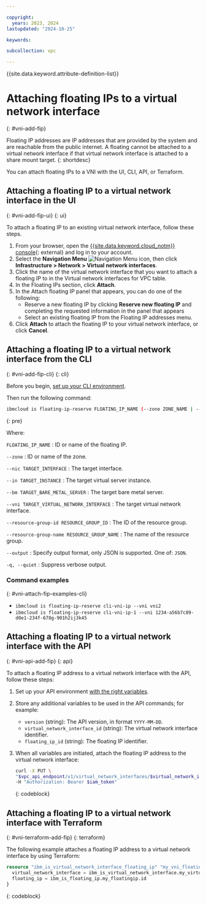 ```yaml
---

copyright:
  years: 2023, 2024
lastupdated: "2024-10-25"

keywords:

subcollection: vpc

---
```


{{site.data.keyword.attribute-definition-list}}

# Attaching floating IPs to a virtual network interface
{: #vni-add-fip}

Floating IP addresses are IP addresses that are provided by the system and are reachable from the public internet. A floating cannot be attached to a virtual network interface if that virtual network interface is attached to a share mount target.
{: shortdesc}

You can attach floating IPs to a VNI with the UI, CLI, API, or Terraform.

## Attaching a floating IP to a virtual network interface in the UI
{: #vni-add-fip-ui}
{: ui}

To attach a floating IP to an existing virtual network interface, follow these steps.

1. From your browser, open the [{{site.data.keyword.cloud_notm}} console](/login){: external} and log in to your account.
1. Select the **Navigation Menu** ![Navigation Menu icon](../../icons/icon_hamburger.svg), then click **Infrastructure > Network > Virtual network interfaces**.
1. Click the name of the virtual network interface that you want to attach a floating IP to in the Virtual network interfaces for VPC table.
1. In the Floating IPs section, click **Attach**.
1. In the Attach floating IP panel that appears, you can do one of the following:
    * Reserve a new floating IP by clicking **Reserve new floating IP** and completing the requested information in the panel that appears
    * Select an existing floating IP from the Floating IP addresses menu.
1. Click **Attach** to attach the floating IP to your virtual network interface, or click **Cancel**.

## Attaching a floating IP to a virtual network interface from the CLI
{: #vni-add-fip-cli}
{: cli}

Before you begin, [set up your CLI environment](/docs/vpc?topic=vpc-set-up-environment&interface=cli).

Then run the following command:

```sh
ibmcloud is floating-ip-reserve FLOATING_IP_NAME (--zone ZONE_NAME | --nic TARGET_INTERFACE [--in TARGET_INSTANCE | --bm TARGET_BARE_METAL_SERVER | --vni TARGET_VIRTUAL_NETWORK_INTERFACE]) [--resource-group-id RESOURCE_GROUP_ID | --resource-group-name RESOURCE_GROUP_NAME] [--output JSON] [-q, --quiet]
```
{: pre}

Where:

`FLOATING_IP_NAME`
:   ID or name of the floating IP.

`--zone`
:   ID or name of the zone.

`--nic TARGET_INTERFACE`
:   The target interface.

`--in TARGET_INSTANCE`
:   The target virtual server instance.

`--bm TARGET_BARE_METAL_SERVER`
:   The target bare metal server.

`--vni TARGET_VIRTUAL_NETWORK_INTERFACE`
:   The target virtual network interface.

`--resource-group-id RESOURCE_GROUP_ID`
:   The ID of the resource group.

`--resource-group-name RESOURCE_GROUP_NAME`
:   The name of the resource group.

`--output`
:   Specify output format, only JSON is supported. One of: `JSON`.

`-q, --quiet`
:   Suppress verbose output.

### Command examples
{: #vni-attach-fip-examples-cli}

* `ibmcloud is floating-ip-reserve cli-vni-ip --vni vni2`
* `ibmcloud is floating-ip-reserve cli-vni-ip-1 --vni 1234-a56b7c89-d0e1-234f-678g-901h2ij3k45`

## Attaching a floating IP to a virtual network interface with the API
{: #vni-api-add-fip}
{: api}

To attach a floating IP address to a virtual network interface with the API, follow these steps:

1. Set up your API environment [with the right variables](/docs/vpc?topic=vpc-set-up-environment#api-prerequisites-setup).
1. Store any additional variables to be used in the API commands; for example:

    * `version` (string): The API version, in format `YYYY-MM-DD`.
    * `virtual_network_interface_id` (string): The virtual network interface identifier.
    * `floating_ip_id` (string): The floating IP identifier.

1. When all variables are initiated, attach the floating IP address to the virtual network interface:

    ```sh
    curl -X PUT \
    "$vpc_api_endpoint/v1/virtual_network_interfaces/$virtual_network_interface_id/floating_ips/$floating_ip_id?version=$version&generation=2" \
    -H "Authorization: Bearer $iam_token"
    ```
    {: codeblock}

## Attaching a floating IP to a virtual network interface with Terraform
{: #vni-terraform-add-fip}
{: terraform}

The following example attaches a floating IP address to a virtual network interface by using Terraform:

```terraform
resource "ibm_is_virtual_network_interface_floating_ip" "my_vni_floatingip" {
  virtual_network_interface = ibm_is_virtual_network_interface.my_virtual_network_interface.id
  floating_ip = ibm_is_floating_ip.my_floatingip.id
}
```
{: codeblock}

